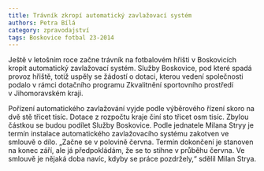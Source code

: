 ```yaml
---
title: Trávník zkropí automatický zavlažovací systém
authors: Petra Bílá
category: zpravodajství
tags: Boskovice fotbal 23-2014
---
```


Ještě v letošním roce začne trávník na fotbalovém hřišti v Boskovicích kropit automatický zavlažovací systém. Služby Boskovice, pod které spadá provoz hřiště, totiž uspěly se žádostí o dotaci, kterou vedení společnosti podalo v rámci dotačního programu Zkvalitnění sportovního prostředí v Jihomoravském kraji.

Pořízení automatického zavlažování vyjde podle výběrového řízení skoro na dvě stě třicet tisíc. Dotace z rozpočtu kraje činí sto třicet osm tisíc. Zbylou částkou se budou podílet Služby Boskovice. Podle jednatele Milana Stryy je termín instalace automatického zavlažovacího systému zakotven ve smlouvě o dílo. „Začne se v polovině června. Termín dokončení je stanoven na konec září, ale já předpokládám, že se to stihne v průběhu června. Ve smlouvě je nějaká doba navíc, kdyby se práce pozdržely,“ sdělil Milan Strya.